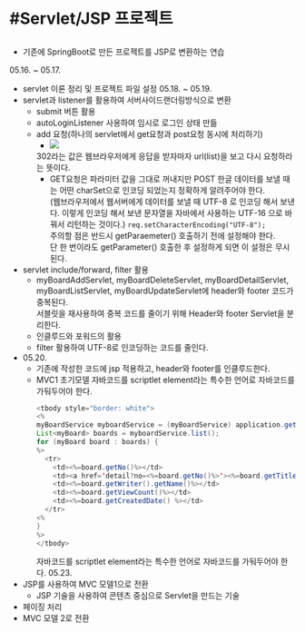 # #Servlet/JSP 프로젝트 
## 
- 기존에 SpringBoot로 만든 프로젝트를 JSP로 변환하는 연습

05.16. ~ 05.17.  
- servlet 이론 정리 및 프로젝트 파일 설정
05.18. ~ 05.19.
- servlet과 listener를 활용하여 서버사이드랜더링방식으로 변환
  - submit 버튼 활용
  - autoLoginListener 사용하여 임시로 로그인 상태 만듦
  - add 요청(하나의 servlet에서 get요청과 post요청 동시에 처리하기)
    - <img src="https://user-images.githubusercontent.com/89373222/169262563-bde0d8f0-ce83-471f-8c89-0d6c471d08e8.png">
    302라는 값은 웹브라우저에게 응답을 받자마자 url(list)을 보고 다시 요청하라는 뜻이다.
    - GET요청은 파라미터 값을 그대로 꺼내지만 POST 한글 데이터를 보낼 때는 어떤 charSet으로 인코딩 되었는지 정확하게 알려주어야 한다.  
    (웹브라우저에서 웹서버에게 데이터를 보낼 때 UTF-8 로 인코딩 해서 보낸다.
    이렇게 인코딩 해서 보낸 문자열을 자바에서 사용하는 UTF-16 으로 바꿔서 리턴하는 것이다.)
    `req.setCharacterEncoding("UTF-8");`  
    주의할 점은 반드시 getParaemeter() 호출하기 전에 설정해야 한다.  
    단 한 번이라도 getParameter() 호출한 후 설정하게 되면 이 설정은 무시된다.
- servlet include/forward, filter 활용
  - myBoardAddServlet, myBoardDeleteServlet, myBoardDetailServlet, myBoardListServlet,  myBoardUpdateServlet에 header와 footer 코드가 중복된다.  
  서블릿을 재사용하여 중복 코드를 줄이기 위해 Header와 footer Servlet을 분리한다.
  - 인클루드와 포워드의 활용
  - filter 활용하여 UTF-8로 인코딩하는 코드를 줄인다.  
- 05.20.
  - 기존에 작성한 코드에 jsp 적용하고, header와 footer를 인클루드한다.
  - MVC1 초기모델 
    자바코드를 scriptlet element라는 특수한 언어로 자바코드를 가둬두어야 한다.
    ``` java
    <tbody style="border: white">
    <%
    myBoardService myboardService = (myBoardService) application.getAttribute("myboardService");
    List<myBoard> boards = myboardService.list();
    for (myBoard board : boards) {
    %>
      <tr>
        <td><%=board.getNo()%></td>
        <td><a href='detail?no=<%=board.getNo()%>'><%=board.getTitle()%></a></td>
        <td><%=board.getWriter().getName()%></td>
        <td><%=board.getViewCount()%></td>
        <td><%=board.getCreatedDate() %></td>
      </tr>
    <%
    }
    %>
    </tbody>
    ```
    자바코드를 scriptlet element라는 특수한 언어로 자바코드를 가둬두어야 한다.
05.23.
- JSP를 사용하여 MVC 모델1으로 전환
  - JSP 기술을 사용하여 콘텐츠 중심으로 Servlet을 만드는 기술
- 페이징 처리
- MVC 모델 2로 전환


